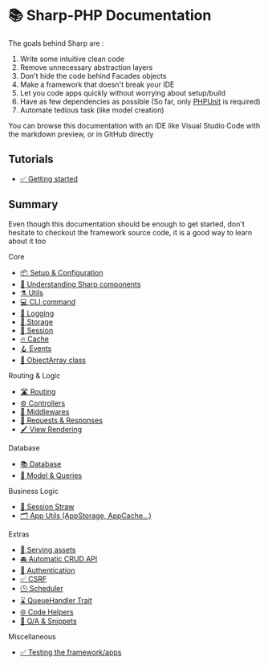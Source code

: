 # 📚 Sharp-PHP Documentation

The goals behind Sharp are :
1. Write some intuitive clean code
2. Remove unnecessary abstraction layers
3. Don't hide the code behind Facades objects
4. Make a framework that doesn't break your IDE
5. Let you code apps quickly without worrying about setup/build
6. Have as few dependencies as possible (So far, only [PHPUnit](https://phpunit.de/) is required)
7. Automate tedious task (like model creation)

You can browse this documentation with an IDE like Visual Studio Code with the markdown preview,
or in GitHub directly

## Tutorials

- [✅ Getting started](./tutorials/getting-started.md)


## Summary

Even though this documentation should be enough to get started, don't hesitate to checkout the framework source code, it is a good way to learn about it too

Core
- [📦 Setup & Configuration](./core/config.md)
- [🧩 Understanding Sharp components](./core/components.md)
- [⚗️ Utils](./core/utils.md)
- [💻 CLI command](./core/commands.md)
- [📃 Logging](./core/logging.md)
- [📁 Storage](./env/storage.md)
- [🔏 Session](./core/session.md)
- [🔥 Cache](./env/cache.md)
- [🪝 Events](./core/events.md)
- [🚃 ObjectArray class](./core/object-array.md)

Routing & Logic
- [🛣️ Routing](./logic/routing.md)
- [⚙️ Controllers](./logic/controllers.md)
- [🚦 Middlewares](./logic/middlewares.md)
- [📨 Requests & Responses](./logic/requests-and-responses.md)
- [🖌️ View Rendering](./logic/rendering.md)


Database
- [📚 Database](./data/database.md)
- [📖 Model & Queries](./data/model-query.md)

Business Logic
- [🥤 Session Straw](./extras/session-straw.md)
- [🗂 App Utils (AppStorage, AppCache...)](./extras/app-utils.md)

Extras
- [🎨 Serving assets](./extras/assets.md)
- [🚘 Automatic CRUD API](./extras/autobahn.md)
- [🔐 Authentication](./security/authentication.md)
- [✅ CSRF](./security/csrf.md)
- [🕒 Scheduler](./extras/scheduler.md)
- [⌛️ QueueHandler Trait](./extras/queue-handler.md)
- [🌐 Code Helpers](./core/helpers.md)
- [💬 Q/A & Snippets](./extras/snippets.md)

Miscellaneous
- [✅ Testing the framework/apps](./misc/testing.md)

